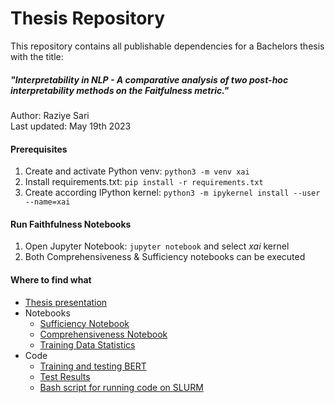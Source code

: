 # Thesis Repository

This repository contains all publishable dependencies for a Bachelors thesis with the title: 
##### "Interpretability in NLP - A comparative analysis of two post-hoc interpretability methods on the *Faitfulness* metric."  
Author: Raziye Sari  
Last updated: May 19th 2023  

#### Prerequisites
1. Create and activate Python venv: `python3 -m venv xai`
2. Install requirements.txt: `pip install -r requirements.txt`
3. Create according IPython kernel: `python3 -m ipykernel install --user --name=xai`

#### Run Faithfulness Notebooks
1. Open Jupyter Notebook: `jupyter notebook` and select _xai_ kernel
2. Both Comprehensiveness & Sufficiency notebooks can be executed

#### Where to find what
* [Thesis presentation](BA_thesis_present_Dieterichlab.pdf)
* Notebooks
  * [Sufficiency Notebook](ferret-Suff.ipynb)  
  * [Comprehensiveness Notebook](ferret-Comp.ipynb)  
  * [Training Data Statistics](DataStatistics.ipynb)  
* Code
  * [Training and testing BERT](BertSeqCardio.py)
  * [Test Results](BertSeqCA.txt)
  * [Bash script for running code on SLURM](BertSeqCA.sh)
